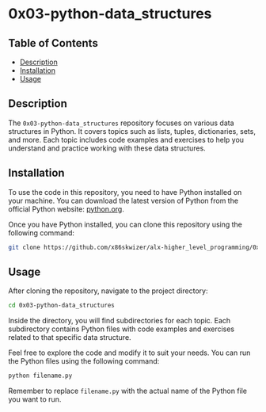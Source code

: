 
# 0x03-python-data_structures

## Table of Contents

- [Description](#description)
- [Installation](#installation)
- [Usage](#usage)

## Description

The `0x03-python-data_structures` repository focuses on various data structures in Python. It covers topics such as lists, tuples, dictionaries, sets, and more. Each topic includes code examples and exercises to help you understand and practice working with these data structures.

## Installation

To use the code in this repository, you need to have Python installed on your machine. You can download the latest version of Python from the official Python website: [python.org](https://www.python.org/).

Once you have Python installed, you can clone this repository using the following command:

```bash
git clone https://github.com/x86skwizer/alx-higher_level_programming/0x03-python-data_structures.git
```

## Usage

After cloning the repository, navigate to the project directory:

```bash
cd 0x03-python-data_structures
```

Inside the directory, you will find subdirectories for each topic. Each subdirectory contains Python files with code examples and exercises related to that specific data structure.

Feel free to explore the code and modify it to suit your needs. You can run the Python files using the following command:

```bash
python filename.py
```

Remember to replace `filename.py` with the actual name of the Python file you want to run.
